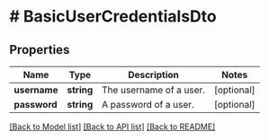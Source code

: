 # # BasicUserCredentialsDto

## Properties

Name | Type | Description | Notes
------------ | ------------- | ------------- | -------------
**username** | **string** | The username of a user. | [optional]
**password** | **string** | A password of a user. | [optional]

[[Back to Model list]](../../README.md#models) [[Back to API list]](../../README.md#endpoints) [[Back to README]](../../README.md)
